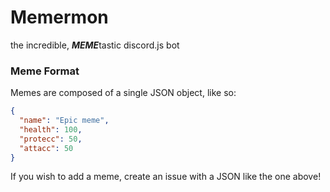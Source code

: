 # Memermon
the incredible, ***MEME***tastic discord.js bot

### Meme Format
Memes are composed of a single JSON object, like so:
```json
{
  "name": "Epic meme",
  "health": 100,
  "protecc": 50,
  "attacc": 50
}
```
If you wish to add a meme, create an issue with a JSON like the one above!
